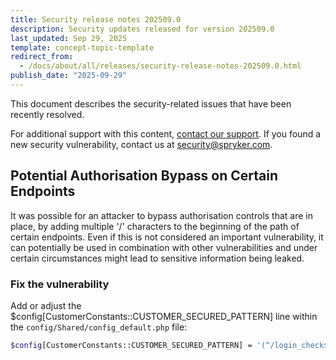 ```yaml
---
title: Security release notes 202509.0
description: Security updates released for version 202509.0
last_updated: Sep 29, 2025
template: concept-topic-template
redirect_from:
  - /docs/about/all/releases/security-release-notes-202509.0.html
publish_date: "2025-09-29"
---
```


This document describes the security-related issues that have been recently resolved.

For additional support with this content, [contact our support](https://support.spryker.com/). If you found a new security vulnerability, contact us at [security@spryker.com](mailto:security@spryker.com).


## Potential Authorisation Bypass on Certain Endpoints

It was possible for an attacker to bypass authorisation controls that are in place, by adding multiple '/' characters to the beginning of the path of certain endpoints. Even if this is not considered an important vulnerability, it can potentially be used in combination with other vulnerabilities and under certain circumstances might lead to sensitive information being leaked.

### Fix the vulnerability

Add or adjust the $config[CustomerConstants::CUSTOMER_SECURED_PATTERN] line within the `config/Shared/config_default.php` file:

```bash
$config[CustomerConstants::CUSTOMER_SECURED_PATTERN] = '(^/login_check$|^[/]*([A-Z]{2})?[/]*(en|de)?[/]*customer($|/)|^[/]*([A-Z]{2})?[/]*(en|de)?[/]*wishlist($|/)|^[/]*([A-Z]{2})?[/]*(en|de)?[/]*shopping-list($|/)|^[/]*([A-Z]{2})?[/]*(en|de)?[/]*quote-request($|/)|^(/[A-Z]{2})?(/en|/de)?/comment($|/)|^(/[A-Z]{2})?(/en|/de)?/company(?!/register)($|/)|^[/]*([A-Z]{2})?[/]*(en|de)?[/]*multi-cart($|/)|^(/[A-Z]{2})?(/en|/de)?/shared-cart($|/)|^(/en|/de)?/cart(?!/add)($|/)|^(/en|/de)?/checkout($|/))|^(/en|/de)?/cart-reorder($|/)|^(/en|/de)?/order-amendment($|/)';
```
